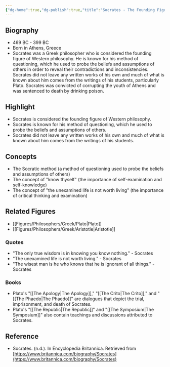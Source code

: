 ```yaml
---
{"dg-home":true,"dg-publish":true,"title":"Socrates - The Founding Figure of Western Philosophy","tags":["figure","philosopher","Greek philosophy","ethics","logic","gardenEntry"],"permalink":"/figures/philosophers/greek/socrates/","dgPassFrontmatter":true}
---
```


## Biography

-   469 BC - 399 BC
-   Born in Athens, Greece
-   Socrates was a Greek philosopher who is considered the founding figure of Western philosophy. He is known for his method of questioning, which he used to probe the beliefs and assumptions of others in order to reveal their contradictions and inconsistencies. Socrates did not leave any written works of his own and much of what is known about him comes from the writings of his students, particularly Plato. Socrates was convicted of corrupting the youth of Athens and was sentenced to death by drinking poison.

## Highlight

-   Socrates is considered the founding figure of Western philosophy.
-   Socrates is known for his method of questioning, which he used to probe the beliefs and assumptions of others.
-   Socrates did not leave any written works of his own and much of what is known about him comes from the writings of his students.

## Concepts

-   The Socratic method (a method of questioning used to probe the beliefs and assumptions of others)
-   The concept of "know thyself" (the importance of self-examination and self-knowledge)
-   The concept of "the unexamined life is not worth living" (the importance of critical thinking and examination)

## Related Figures

-   [[Figures/Philosophers/Greek/Plato\|Plato]]
-   [[Figures/Philosophers/Greek/Aristotle\|Aristotle]]

### Quotes

-   "The only true wisdom is in knowing you know nothing." - Socrates
-   "The unexamined life is not worth living." - Socrates
-   "The wisest man is he who knows that he is ignorant of all things." - Socrates

### Books

-   Plato's "[[The Apology\|The Apology]]," "[[The Crito\|The Crito]]," and "[[The Phaedo\|The Phaedo]]" are dialogues that depict the trial, imprisonment, and death of Socrates.
-   Plato's "[[The Republic\|The Republic]]" and "[[The Symposium\|The Symposium]]" also contain teachings and discussions attributed to Socrates.

## Reference

-   Socrates. (n.d.). In Encyclopedia Britannica. Retrieved from [https://www.britannica.com/biography/Socrates](https://www.britannica.com/biography/Socrates)